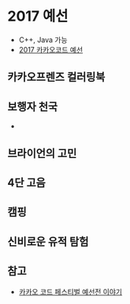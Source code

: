 # 2017 예선
* C++, Java 가능
* [2017 카카오코드 예선](https://programmers.co.kr/learn/challenges?selected_part_id=300)

## 카카오프렌즈 컬러링북

## 보행자 천국
* [](https://programmers.co.kr/learn/courses/30/lessons/1832?language=java)


## 브라이언의 고민

## 4단 고음

## 캠핑

## 신비로운 유적 탐험

## 참고
* [카카오 코드 페스티벌 예선전 이야기](http://tech.kakao.com/2017/08/11/code-festival-round-1/)
